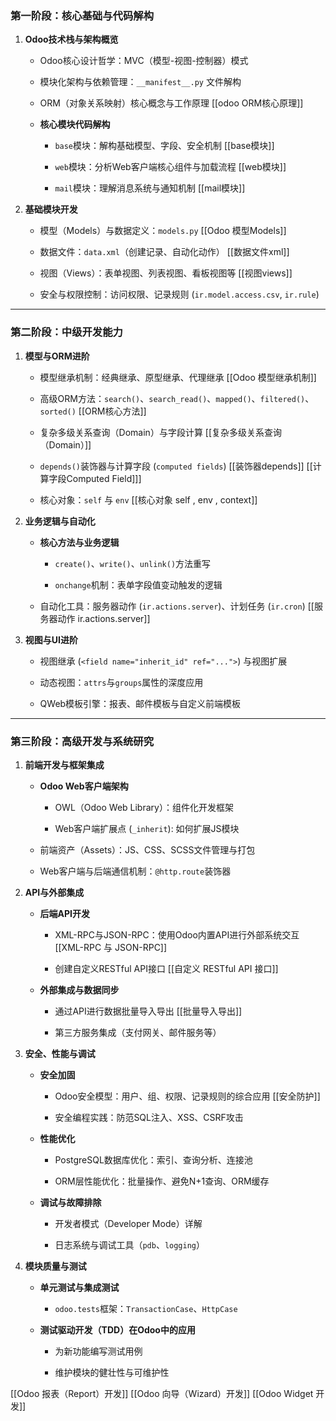 
### **第一阶段：核心基础与代码解构**

1. **Odoo技术栈与架构概览**
    
    - Odoo核心设计哲学：MVC（模型-视图-控制器）模式
        
    - 模块化架构与依赖管理：`__manifest__.py` 文件解构
        
    - ORM（对象关系映射）核心概念与工作原理  [[odoo ORM核心原理]]
        
    - **核心模块代码解构**
        
        - `base`模块：解构基础模型、字段、安全机制  [[base模块]]
            
        - `web`模块：分析Web客户端核心组件与加载流程  [[web模块]]
            
        - `mail`模块：理解消息系统与通知机制 [[mail模块]]
            
2. **基础模块开发**
    
    - 模型（Models）与数据定义：`models.py`   [[Odoo 模型Models]]
        
    - 数据文件：`data.xml`（创建记录、自动化动作）  [[数据文件xml]]
        
    - 视图（Views）：表单视图、列表视图、看板视图等  [[视图views]]
        
    - 安全与权限控制：访问权限、记录规则 (`ir.model.access.csv`, `ir.rule`)
        

---

### **第二阶段：中级开发能力**

1. **模型与ORM进阶**
    
    - 模型继承机制：经典继承、原型继承、代理继承   [[Odoo 模型继承机制]]  
        
    - 高级ORM方法：`search()`、`search_read()`、`mapped()`、`filtered()`、`sorted()`  [[ORM核心方法]]
        
    - 复杂多级关系查询（Domain）与字段计算   [[复杂多级关系查询（Domain）]]
        
    - `depends()`装饰器与计算字段 (`computed fields`)   [[装饰器depends]]   [[计算字段Computed Field]]]  
        
    - 核心对象：`self` 与 `env`    [[核心对象 self , env , context]]


2. **业务逻辑与自动化**
    
    - **核心方法与业务逻辑**
        
        - `create()`、`write()`、`unlink()`方法重写
            
        - `onchange`机制：表单字段值变动触发的逻辑
            
    - 自动化工具：服务器动作 (`ir.actions.server`)、计划任务 (`ir.cron`)  [[服务器动作 ir.actions.server]]
        
3. **视图与UI进阶**
    
    - 视图继承 (`<field name="inherit_id" ref="...">`) 与视图扩展
        
    - 动态视图：`attrs`与`groups`属性的深度应用
        
    - QWeb模板引擎：报表、邮件模板与自定义前端模板
        

---

### **第三阶段：高级开发与系统研究**

1. **前端开发与框架集成**
    
    - **Odoo Web客户端架构**
        
        - OWL（Odoo Web Library）：组件化开发框架
            
        - Web客户端扩展点 (`_inherit`): 如何扩展JS模块
            
    - 前端资产（Assets）：JS、CSS、SCSS文件管理与打包
        
    - Web客户端与后端通信机制：`@http.route`装饰器
        
2. **API与外部集成**
    
    - **后端API开发**
        
        - XML-RPC与JSON-RPC：使用Odoo内置API进行外部系统交互  [[XML-RPC 与 JSON-RPC]]
            
        - 创建自定义RESTful API接口  [[自定义 RESTful API 接口]]
            
    - **外部集成与数据同步**
        
        - 通过API进行数据批量导入导出  [[批量导入导出]]
            
        - 第三方服务集成（支付网关、邮件服务等）
            
3. **安全、性能与调试**
    
    - **安全加固**
        
        - Odoo安全模型：用户、组、权限、记录规则的综合应用 [[安全防护]]
            
        - 安全编程实践：防范SQL注入、XSS、CSRF攻击
            
    - **性能优化**
        
        - PostgreSQL数据库优化：索引、查询分析、连接池
            
        - ORM层性能优化：批量操作、避免N+1查询、ORM缓存
            
    - **调试与故障排除**
        
        - 开发者模式（Developer Mode）详解
            
        - 日志系统与调试工具（`pdb`、`logging`）
            
4. **模块质量与测试**
    
    - **单元测试与集成测试**
        
        - `odoo.tests`框架：`TransactionCase`、`HttpCase`
            
    - **测试驱动开发（TDD）在Odoo中的应用**
        
        - 为新功能编写测试用例
            
        - 维护模块的健壮性与可维护性


[[Odoo 报表（Report）开发]]
[[Odoo 向导（Wizard）开发]]
[[Odoo Widget 开发]]
